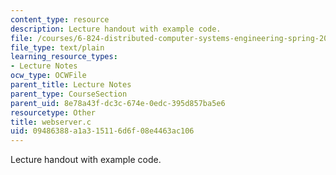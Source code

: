 ```yaml
---
content_type: resource
description: Lecture handout with example code.
file: /courses/6-824-distributed-computer-systems-engineering-spring-2006/09486388a1a315116d6f08e4463ac106_webserver.c
file_type: text/plain
learning_resource_types:
- Lecture Notes
ocw_type: OCWFile
parent_title: Lecture Notes
parent_type: CourseSection
parent_uid: 8e78a43f-dc3c-674e-0edc-395d857ba5e6
resourcetype: Other
title: webserver.c
uid: 09486388-a1a3-1511-6d6f-08e4463ac106
---
```

Lecture handout with example code.

